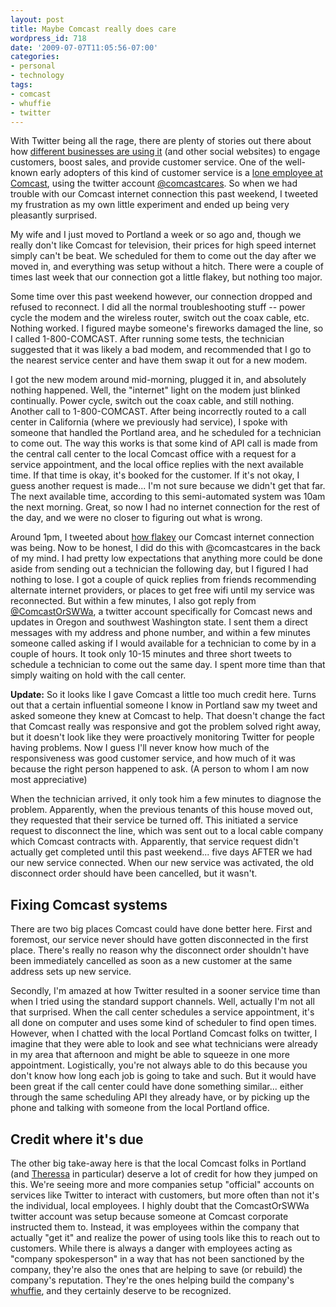 ```yaml
---
layout: post
title: Maybe Comcast really does care
wordpress_id: 718
date: '2009-07-07T11:05:56-07:00'
categories:
- personal
- technology
tags:
- comcast
- whuffie
- twitter
---
```

With Twitter being all the rage, there are plenty of stories out there about how [different businesses are using it][]
(and other social websites) to engage customers, boost sales, and provide customer service.  One of the well-known early
adopters of this kind of customer service is a [lone employee at Comcast][], using the twitter account
[@comcastcares][].  So when we had trouble with our Comcast internet connection this past weekend, I tweeted my
frustration as my own little experiment and ended up being very pleasantly surprised.

My wife and I just moved to Portland a week or so ago and, though we really don't like Comcast for television, their
prices for high speed internet simply can't be beat.  We scheduled for them to come out the day after we moved in, and
everything was setup without a hitch.  There were a couple of times last week that our connection got a little flakey,
but nothing too major.  

Some time over this past weekend however, our connection dropped and refused to reconnect.  I did all the normal
troubleshooting stuff -- power cycle the modem and the wireless router, switch out the coax cable, etc.  Nothing worked.
I figured maybe someone's fireworks damaged the line, so I called 1-800-COMCAST.  After running some tests, the
technician suggested that it was likely a bad modem, and recommended that I go to the nearest service center and have
them swap it out for a new modem.

I got the new modem around mid-morning, plugged it in, and absolutely nothing happened.  Well, the "internet" light on
the modem just blinked continually.  Power cycle, switch out the coax cable, and still nothing.  Another call to
1-800-COMCAST.  After being incorrectly routed to a call center in California (where we previously had service), I spoke
with someone that handled the Portland area, and he scheduled for a technician to come out.  The way this works is that
some kind of API call is made from the central call center to the local Comcast office with a request for a service
appointment, and the local office replies with the next available time.  If that time is okay, it's booked for the
customer.  If it's not okay, I guess another request is made... I'm not sure because we didn't get that far.  The next
available time, according to this semi-automated system was 10am the next morning.  Great, so now I had no internet
connection for the rest of the day, and we were no closer to figuring out what is wrong.

Around 1pm, I tweeted about [how flakey][] our Comcast internet connection was being.  Now to be honest, I did do this
with @comcastcares in the back of my mind.  I had pretty low expectations that anything more could be done aside from
sending out a technician the following day, but I figured I had nothing to lose.  I got a couple of quick replies from
friends recommending alternate internet providers, or places to get free wifi until my service was reconnected.  But
within a few minutes, I also got reply from [@ComcastOrSWWa][], a twitter account specifically for Comcast news and
updates in Oregon and southwest Washington state.  I sent them a direct messages with my address and phone number, and
within a few minutes someone called asking if I would available for a technician to come by in a couple of hours.  It
took only 10-15 minutes and three short tweets to schedule a technician to come out the same day.  I spent more time
than that simply waiting on hold with the call center.

**Update:** So it looks like I gave Comcast a little too much credit here.  Turns out that a certain influential someone
I know in Portland saw my tweet and asked someone they knew at Comcast to help.  That doesn't change the fact that
Comcast really was responsive and got the problem solved right away, but it doesn't look like they were proactively
monitoring Twitter for people having problems.  Now I guess I'll never know how much of the responsiveness was good
customer service, and how much of it was because the right person happened to ask.  (A person to whom I am now most
appreciative)

When the technician arrived, it only took him a few minutes to diagnose the problem.  Apparently, when the previous
tenants of this house moved out, they requested that their service be turned off.  This initiated a service request to
disconnect the line, which was sent out to a local cable company which Comcast contracts with.  Apparently, that service
request didn't actually get completed until this past weekend... five days AFTER we had our new service connected.  When
our new service was activated, the old disconnect order should have been cancelled, but it wasn't.


## Fixing Comcast systems ##

There are two big places Comcast could have done better here.  First and foremost, our service never should have gotten
disconnected in the first place.  There's really no reason why the disconnect order shouldn't have been immediately
cancelled as soon as a new customer at the same address sets up new service.  

Secondly, I'm amazed at how Twitter resulted in a sooner service time than when I tried using the standard support
channels.  Well, actually I'm not all that surprised.  When the call center schedules a service appointment, it's all
done on computer and uses some kind of scheduler to find open times.  However, when I chatted with the local Portland
Comcast folks on twitter, I imagine that they were able to look and see what technicians were already in my area that
afternoon and might be able to squeeze in one more appointment.  Logistically, you're not always able to do this because
you don't know how long each job is going to take and such.  But it would have been great if the call center could have
done something similar... either through the same scheduling API they already have, or by picking up the phone and
talking with someone from the local Portland office.


## Credit where it's due ##

The other big take-away here is that the local Comcast folks in Portland (and [Theressa][] in particular) deserve a lot
of credit for how they jumped on this.  We're seeing more and more companies setup "official" accounts on services like
Twitter to interact with customers, but more often than not it's the individual, local employees.  I highly doubt that
the ComcastOrSWWa twitter account was setup because someone at Comcast corporate instructed them to.  Instead, it was
employees within the company that actually "get it" and realize the power of using tools like this to reach out to
customers.  While there is always a danger with employees acting as "company spokesperson" in a way that has not been
sanctioned by the company, they're also the ones that are helping to save (or rebuild) the company's reputation.
They're the ones helping build the company's [whuffie][], and they certainly deserve to be recognized.


[different businesses are using it]: http://www.businessweek.com/technology/content/sep2008/tc2008095_320491.htm
[lone employee at Comcast]: http://www.businessweek.com/managing/content/jan2009/ca20090113_373506.htm
[@comcastcares]: http://twitter.com/comcastcares

[how flakey]: http://twitter.com/willnorris/status/2502451151
[@ComcastOrSWWa]: http://twitter.com/ComcastOrSWWa
[Theressa]: http://twitter.com/djtv
[whuffie]: http://www.thewhuffiefactor.com/
